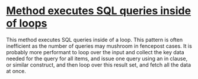 # [Method executes SQL queries inside of loops](http://fb-contrib.sourceforge.net/bugdescriptions.html#SIL_SQL_IN_LOOP)

This method executes SQL queries inside of a loop. This pattern is often inefficient
			as the number of queries may mushroom in fencepost cases. It is probably more performant
			to loop over the input and collect the key data needed for the query for all items, and
			issue one query using an in clause, or similar construct, and then loop over this result
			set, and fetch all the data at once.